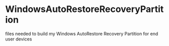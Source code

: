 # WindowsAutoRestoreRecoveryPartition
files needed to build my Windows AutoRestore Recovery Partition for end user devices
